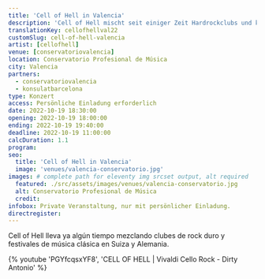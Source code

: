 ```yaml
---
title: 'Cell of Hell in Valencia'
description: 'Cell of Hell mischt seit einiger Zeit Hardrockclubs und klassische Musikfestivals in der Schweiz und Deutschland auf. Jetzt heißen wir sie in Valencia willkommen.'
translationKey: cellofhellval22
customSlug: cell-of-hell-valencia
artist: [cellofhell]
venue: [conservatoriovalencia]
location: Conservatorio Profesional de Música
city: Valencia
partners:
  - conservatoriovalencia
  - konsulatbarcelona
type: Konzert
access: Persönliche Einladung erforderlich
date: 2022-10-19 18:30:00
opening: 2022-10-19 18:00:00
ending: 2022-10-19 19:40:00
deadline: 2022-10-19 11:00:00
calcDuration: 1.1
program:
seo:
  title: 'Cell of Hell in Valencia'
  image: 'venues/valencia-conservatorio.jpg'
images: # complete path for eleventy img srcset output, alt required
  featured: ./src/assets/images/venues/valencia-conservatorio.jpg
  alt: Conservatorio Profesional de Música
  credit:
infobox: Private Veranstaltung, nur mit persönlicher Einladung.
directregister:
---
```


Cell of Hell lleva ya algún tiempo mezclando clubes de rock duro y festivales de música clásica en Suiza y Alemania.

{% youtube 'PGYfcqsxYF8', 'CELL OF HELL | Vivaldi Cello Rock - Dirty Antonio' %}
